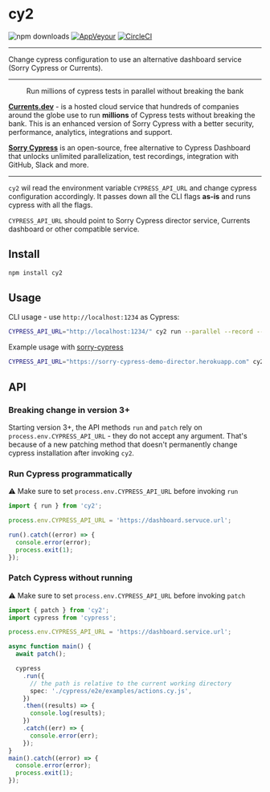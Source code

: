 # cy2

![npm downloads](https://img.shields.io/npm/dw/cy2?style=flat)
[![AppVeyour](https://ci.appveyor.com/api/projects/status/8i4xhejvla6rhc3m/branch/master?svg=true)](https://ci.appveyor.com/project/agoldis/cy2/branch/master) [![CircleCI](https://circleci.com/gh/sorry-cypress/cy2/tree/master.svg?style=shield)](https://circleci.com/gh/sorry-cypress/cy2/tree/master)

---

Change cypress configuration to use an alternative dashboard service (Sorry Cypress or Currents).

---

<p align="center">
Run millions of cypress tests in parallel without breaking the bank
</p>

**[Currents.dev](https://currents.dev/?utm_source=cy2)** - is a hosted cloud service that hundreds of companies around the globe use to run **millions** of Cypress tests without breaking the bank. This is an enhanced version of Sorry Cypress with a better security, performance, analytics, integrations and support.

**[Sorry Cypress](https://sorry-cypress.dev/?utm_source=cy2)** is an open-source, free alternative to Cypress Dashboard that unlocks unlimited parallelization, test recordings, integration with GitHub, Slack and more.

---

`cy2` wil read the environment variable `CYPRESS_API_URL` and change cypress configuration accordingly. It passes down all the CLI flags **as-is** and runs cypress with all the flags.

`CYPRESS_API_URL` should point to Sorry Cypress director service, Currents dashboard or other compatible service.

## Install

```sh
npm install cy2
```

## Usage

CLI usage - use `http://localhost:1234` as Cypress:

```sh
CYPRESS_API_URL="http://localhost:1234/" cy2 run --parallel --record --key somekey --ci-build-id hello-cypress
```

Example usage with [sorry-cypress](https://sorry-cypress.dev)

```sh
CYPRESS_API_URL="https://sorry-cypress-demo-director.herokuapp.com" cy2 run  --parallel --record --key somekey --ci-build-id hello-cypress
```

## API

### Breaking change in version 3+

Starting version 3+, the API methods `run` and `patch` rely on `process.env.CYPRESS_API_URL` - they do not accept any argument. That's because of a new patching method that doesn't permanently change cypress installation after invoking `cy2`.

### Run Cypress programmatically

⚠️ Make sure to set `process.env.CYPRESS_API_URL` before invoking `run`

```ts
import { run } from 'cy2';

process.env.CYPRESS_API_URL = 'https://dashboard.servuce.url';

run().catch((error) => {
  console.error(error);
  process.exit(1);
});
```

### Patch Cypress without running

⚠️ Make sure to set `process.env.CYPRESS_API_URL` before invoking `patch`

```ts
import { patch } from 'cy2';
import cypress from 'cypress';

process.env.CYPRESS_API_URL = 'https://dashboard.service.url';

async function main() {
  await patch();

  cypress
    .run({
      // the path is relative to the current working directory
      spec: './cypress/e2e/examples/actions.cy.js',
    })
    .then((results) => {
      console.log(results);
    })
    .catch((err) => {
      console.error(err);
    });
}
main().catch((error) => {
  console.error(error);
  process.exit(1);
});
```
